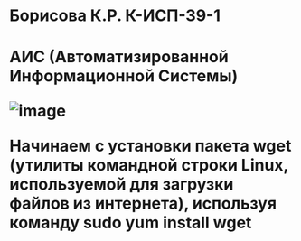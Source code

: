 <h1> Борисова К.Р. К-ИСП-39-1 <h1>  

АИС (Автоматизированной Информационной Системы)  

![image](https://github.com/user-attachments/assets/079ecc14-8b07-4d55-aff2-41dac92cf19c)  

Начинаем с установки пакета wget (утилиты командной строки Linux, используемой для загрузки файлов из интернета), используя команду sudo yum install wget  

